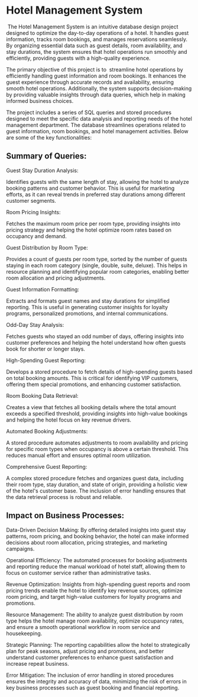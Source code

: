 # Hotel Management System

 The Hotel Management System is an intuitive database design project designed to optimize the day-to-day operations of a hotel. It handles guest information, tracks room bookings, and manages reservations seamlessly. By organizing essential data such as guest details, room availability, and stay durations, the system ensures that hotel operations run smoothly and efficiently, providing guests with a high-quality experience.

The primary objective of this project is to  streamline hotel operations by efficiently handling guest information and room bookings. It enhances the guest experience through accurate records and availability, ensuring smooth hotel operations. Additionally, the system supports decision-making by providing valuable insights through data queries, which help in making informed business choices.

The project includes a series of SQL queries and stored procedures designed to meet the specific data analysis and reporting needs of the hotel management department. The database streamlines operations related to guest information, room bookings, and hotel management activities. Below are some of the key functionalities:

## Summary of Queries:

Guest Stay Duration Analysis:

Identifies guests with the same length of stay, allowing the hotel to analyze booking patterns and customer behavior. This is useful for marketing efforts, as it can reveal trends in preferred stay durations among different customer segments.

Room Pricing Insights:

Fetches the maximum room price per room type, providing insights into pricing strategy and helping the hotel optimize room rates based on occupancy and demand.

Guest Distribution by Room Type:

Provides a count of guests per room type, sorted by the number of guests staying in each room category (single, double, suite, deluxe). This helps in resource planning and identifying popular room categories, enabling better room allocation and pricing adjustments.

Guest Information Formatting:

Extracts and formats guest names and stay durations for simplified reporting. This is useful in generating customer insights for loyalty programs, personalized promotions, and internal communications.

Odd-Day Stay Analysis:

Fetches guests who stayed an odd number of days, offering insights into customer preferences and helping the hotel understand how often guests book for shorter or longer stays.

High-Spending Guest Reporting:

Develops a stored procedure to fetch details of high-spending guests based on total booking amounts. This is critical for identifying VIP customers, offering them special promotions, and enhancing customer satisfaction.

Room Booking Data Retrieval:

Creates a view that fetches all booking details where the total amount exceeds a specified threshold, providing insights into high-value bookings and helping the hotel focus on key revenue drivers.

Automated Booking Adjustments:

A stored procedure automates adjustments to room availability and pricing for specific room types when occupancy is above a certain threshold. This reduces manual effort and ensures optimal room utilization.

Comprehensive Guest Reporting:

A complex stored procedure fetches and organizes guest data, including their room type, stay duration, and state of origin, providing a holistic view of the hotel's customer base. The inclusion of error handling ensures that the data retrieval process is robust and reliable.

## Impact on Business Processes:

Data-Driven Decision Making:
By offering detailed insights into guest stay patterns, room pricing, and booking behavior, the hotel can make informed decisions about room allocation, pricing strategies, and marketing campaigns.

Operational Efficiency:
The automated processes for booking adjustments and reporting reduce the manual workload of hotel staff, allowing them to focus on customer service rather than administrative tasks.

Revenue Optimization:
Insights from high-spending guest reports and room pricing trends enable the hotel to identify key revenue sources, optimize room pricing, and target high-value customers for loyalty programs and promotions.

Resource Management:
The ability to analyze guest distribution by room type helps the hotel manage room availability, optimize occupancy rates, and ensure a smooth operational workflow in room service and housekeeping.

Strategic Planning:
The reporting capabilities allow the hotel to strategically plan for peak seasons, adjust pricing and promotions, and better understand customer preferences to enhance guest satisfaction and increase repeat business.

Error Mitigation:
The inclusion of error handling in stored procedures ensures the integrity and accuracy of data, minimizing the risk of errors in key business processes such as guest booking and financial reporting.
